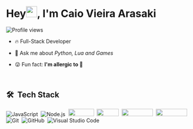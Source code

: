 <h1 align="left">Hey<img src="https://raw.githubusercontent.com/kaueMarques/kaueMarques/master/hi.gif" height="30px">, I'm Caio Vieira Arasaki</h1>
<p align="left"> <img src="https://komarev.com/ghpvc/?username=yuripiresalves&color=yellow" alt="Profile views" /> </p>

- 🔥 Full-Stack Developer

- 💬 Ask me about *Python, Lua and Games*

- 😜 Fun fact: **I'm allergic to 🐝**

<br>

## 🛠 &nbsp;Tech Stack

![JavaScript](https://img.shields.io/badge/-JavaScript-05122A?style=flat&logo=javascript)&nbsp;
![Node.js](https://img.shields.io/badge/-Node.js-05122A?style=flat&logo=node.js)&nbsp;
<img src="https://img.shields.io/badge/python-3670A0?style=for-the-badge&logo=python&logoColor=black" width="70" height="20">&nbsp;
<img src="https://img.shields.io/badge/-C++-black?logo=cplusplus" width="60" height="20">&nbsp;
<img src="https://shields.io/badge/MySQL-lightgrey?logo=mysql&style=plastic&logoColor=black&labelColor=black" width="85" height="20">&nbsp;
<img src="https://img.shields.io/badge/postgresql-4169e1?style=for-the-badge&logo=postgresql&logoColor=black" width="85" height="20">&nbsp;
![Git](https://img.shields.io/badge/-Git-05122A?style=flat&logo=git)&nbsp;
![GitHub](https://img.shields.io/badge/-GitHub-05122A?style=flat&logo=github)&nbsp;
![Visual Studio Code](https://img.shields.io/badge/-Visual%20Studio%20Code-05122A?style=flat&logo=visual-studio-code&logoColor=007ACC)&nbsp;
